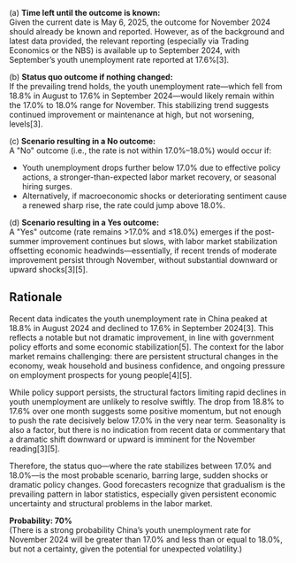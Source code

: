 (a) **Time left until the outcome is known:**  
Given the current date is May 6, 2025, the outcome for November 2024 should already be known and reported. However, as of the background and latest data provided, the relevant reporting (especially via Trading Economics or the NBS) is available up to September 2024, with September’s youth unemployment rate reported at 17.6%[3].

(b) **Status quo outcome if nothing changed:**  
If the prevailing trend holds, the youth unemployment rate—which fell from 18.8% in August to 17.6% in September 2024—would likely remain within the 17.0% to 18.0% range for November. This stabilizing trend suggests continued improvement or maintenance at high, but not worsening, levels[3].

(c) **Scenario resulting in a No outcome:**  
A "No" outcome (i.e., the rate is not within 17.0%–18.0%) would occur if:  
- Youth unemployment drops further below 17.0% due to effective policy actions, a stronger-than-expected labor market recovery, or seasonal hiring surges.
- Alternatively, if macroeconomic shocks or deteriorating sentiment cause a renewed sharp rise, the rate could jump above 18.0%.

(d) **Scenario resulting in a Yes outcome:**  
A "Yes" outcome (rate remains >17.0% and ≤18.0%) emerges if the post-summer improvement continues but slows, with labor market stabilization offsetting economic headwinds—essentially, if recent trends of moderate improvement persist through November, without substantial downward or upward shocks[3][5].

## Rationale

Recent data indicates the youth unemployment rate in China peaked at 18.8% in August 2024 and declined to 17.6% in September 2024[3]. This reflects a notable but not dramatic improvement, in line with government policy efforts and some economic stabilization[5]. The context for the labor market remains challenging: there are persistent structural changes in the economy, weak household and business confidence, and ongoing pressure on employment prospects for young people[4][5].

While policy support persists, the structural factors limiting rapid declines in youth unemployment are unlikely to resolve swiftly. The drop from 18.8% to 17.6% over one month suggests some positive momentum, but not enough to push the rate decisively below 17.0% in the very near term. Seasonality is also a factor, but there is no indication from recent data or commentary that a dramatic shift downward or upward is imminent for the November reading[3][5].

Therefore, the status quo—where the rate stabilizes between 17.0% and 18.0%—is the most probable scenario, barring large, sudden shocks or dramatic policy changes. Good forecasters recognize that gradualism is the prevailing pattern in labor statistics, especially given persistent economic uncertainty and structural problems in the labor market.

**Probability: 70%**  
(There is a strong probability China’s youth unemployment rate for November 2024 will be greater than 17.0% and less than or equal to 18.0%, but not a certainty, given the potential for unexpected volatility.)